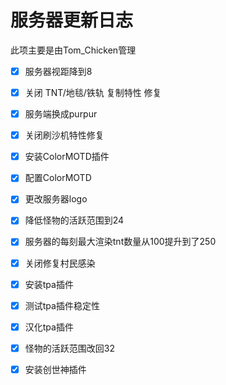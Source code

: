 # 服务器更新日志

此项主要是由Tom_Chicken管理

- [x] 服务器视距降到8

- [x] 关闭 TNT/地毯/铁轨 复制特性 修复

- [x] 服务端换成purpur

- [x] 关闭刷沙机特性修复

- [x] 安装ColorMOTD插件

- [x] 配置ColorMOTD

- [x] 更改服务器logo

- [x] 降低怪物的活跃范围到24

- [x] 服务器的每刻最大渲染tnt数量从100提升到了250

- [x] 关闭修复村民感染

- [x] 安装tpa插件

- [x] 测试tpa插件稳定性

- [x] 汉化tpa插件

- [x] 怪物的活跃范围改回32

- [x] 安装创世神插件 
